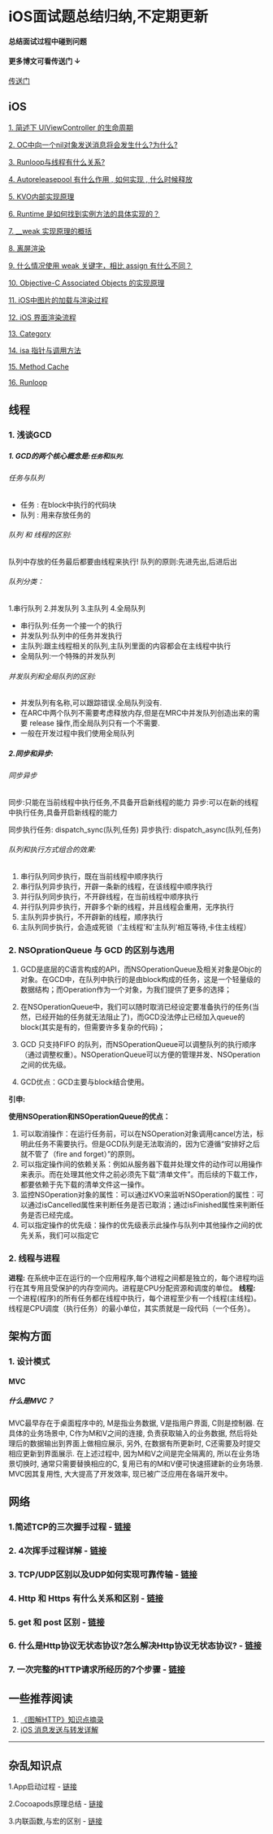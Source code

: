 # iOS面试题总结归纳,不定期更新
#### 总结面试过程中碰到问题

#### 更多博文可看传送门 ↓

[传送门](http://isylar.com)


## iOS

[1. 简述下 UIViewController 的生命周期](iOS/UIViewController%20%E7%9A%84%E7%94%9F%E5%91%BD%E5%91%A8%E6%9C%9F.md)

[2. OC中向一个nil对象发送消息将会发生什么?为什么?](iOS/OCNilMessage.md)

[3. Runloop与线程有什么关系?](iOS/RunloopAndThread.md)

[4. Autoreleasepool 有什么作用 , 如何实现 , 什么时候释放](iOS/AutoReleasepool.md)

[5. KVO内部实现原理](iOS/KVO.md)

[6. Runtime 是如何找到实例方法的具体实现的？](iOS/HowRuntimeFindMethod.md)

[7. __weak 实现原理的概括](iOS/__weak.md)

[8. 离屏渲染](iOS/iOSOffScreenRender.md)

[9. 什么情况使用 weak 关键字，相比 assign 有什么不同？](iOS/WeakAssgin.md)

[10. Objective-C Associated Objects 的实现原理](iOS/WeakAssgin.md)

[11. iOS中图片的加载与渲染过程](https://github.com/swlfigo/iOSInterview/blob/master/杂乱知识点/iOSPicLoadAndRender.md)

[12. iOS 界面渲染流程](https://github.com/swlfigo/iOSInterview/blob/master/杂乱知识点/iOSRenderProgress.md)

[13. Category](iOS/Category.md)

[14. isa 指针与调用方法](iOS/isaAndMethod.md)

[15. Method Cache](iOS/MethodCache.md)

[16. Runloop](iOS/Runloop.md)

## 线程

### 1. 浅谈GCD
##### 1. GCD的两个核心概念是:`任务`和`队列`. 

###### 任务与队列

* 任务 : 在block中执行的代码块 
* 队列 : 用来存放任务的
  
###### 队列 和 线程的区别: 
队列中存放的任务最后都要由线程来执行! 
队列的原则:先进先出,后进后出

###### 队列分类：
1.串行队列 2.并发队列 3.主队列 4.全局队列

* 串行队列:任务一个接一个的执行 
* 并发队列:队列中的任务并发执行 
* 主队列:跟主线程相关的队列,主队列里面的内容都会在主线程中执行 
* 全局队列:一个特殊的并发队列

###### 并发队列和全局队列的区别: 
* 并发队列有名称,可以跟踪错误.全局队列没有. 
* 在ARC中两个队列不需要考虑释放内存,但是在MRC中并发队列创造出来的需要 release 操作,而全局队列只有一个不需要. 
* 一般在开发过程中我们使用全局队列

##### 2.同步和异步: 
###### 同步异步
同步:只能在当前线程中执行任务,不具备开启新线程的能力 
异步:可以在新的线程中执行任务,具备开启新线程的能力

同步执行任务: 
dispatch_sync(队列,任务) 
异步执行: 
dispatch_async(队列,任务)

###### 队列和执行方式组合的效果:
1) 串行队列同步执行，既在当前线程中顺序执行 
2) 串行队列异步执行，开辟一条新的线程，在该线程中顺序执行 
3) 并行队列同步执行，不开辟线程，在当前线程中顺序执行 
4) 并行队列异步执行，开辟多个新的线程，并且线程会重用，无序执行 
5) 主队列异步执行，不开辟新的线程，顺序执行 
6) 主队列同步执行，会造成死锁（’主线程’和’主队列’相互等待,卡住主线程）

### 2. NSOprationQueue 与 GCD 的区别与选用

1. GCD是底层的C语言构成的API，而NSOperationQueue及相关对象是Objc的对象。在GCD中，在队列中执行的是由block构成的任务，这是一个轻量级的数据结构；而Operation作为一个对象，为我们提供了更多的选择；

2. 在NSOperationQueue中，我们可以随时取消已经设定要准备执行的任务(当然，已经开始的任务就无法阻止了)，而GCD没法停止已经加入queue的block(其实是有的，但需要许多复杂的代码)；

3. GCD 只支持FIFO 的队列，而NSOperationQueue可以调整队列的执行顺序（通过调整权重）。NSOperationQueue可以方便的管理并发、NSOperation之间的优先级。


4. GCD优点：GCD主要与block结合使用。


**引申:**

**使用NSOperation和NSOperationQueue的优点：**

1. 可以取消操作：在运行任务前，可以在NSOperation对象调用cancel方法，标明此任务不需要执行。但是GCD队列是无法取消的，因为它遵循“安排好之后就不管了（fire and forget）”的原则。
2. 可以指定操作间的依赖关系：例如从服务器下载并处理文件的动作可以用操作来表示。而在处理其他文件之前必须先下载“清单文件”。而后续的下载工作，都要依赖于先下载的清单文件这一操作。
3. 监控NSOperation对象的属性：可以通过KVO来监听NSOperation的属性：可以通过isCancelled属性来判断任务是否已取消；通过isFinished属性来判断任务是否已经完成。
4. 可以指定操作的优先级：操作的优先级表示此操作与队列中其他操作之间的优先关系，我们可以指定它

### 2. 线程与进程
**进程:** 在系统中正在运行的一个应用程序,每个进程之间都是独立的，每个进程均运行在其专用且受保护的内存空间内。进程是CPU分配资源和调度的单位。
**线程:** 一个进程(程序)的所有任务都在线程中执行，每个进程至少有一个线程(主线程)。线程是CPU调度（执行任务）的最小单位，其实质就是一段代码（一个任务）。

## 架构方面

### 1. 设计模式

#### MVC
 
##### 什么是MVC？

MVC最早存在于桌面程序中的, M是指业务数据, V是指用户界面, C则是控制器. 在具体的业务场景中, C作为M和V之间的连接, 负责获取输入的业务数据, 然后将处理后的数据输出到界面上做相应展示, 另外, 在数据有所更新时, C还需要及时提交相应更新到界面展示. 在上述过程中, 因为M和V之间是完全隔离的, 所以在业务场景切换时, 通常只需要替换相应的C, 复用已有的M和V便可快速搭建新的业务场景. MVC因其复用性, 大大提高了开发效率, 现已被广泛应用在各端开发中。


## 网络
### 1.简述TCP的三次握手过程 - [链接](https://github.com/swlfigo/iOSInterview/blob/master/网络/简述TCP的三次握手过程.md)

### 2. 4次挥手过程详解 - [链接](https://github.com/swlfigo/iOSInterview/blob/master/网络/4次挥手过程详解.md)

### 3. TCP/UDP区别以及UDP如何实现可靠传输 - [链接](https://github.com/swlfigo/iOSInterview/blob/master/网络/TCP:UDP区别以及UDP如何实现可靠传输.md)

### 4. Http 和 Https 有什么关系和区别 - [链接](https://github.com/swlfigo/iOSInterview/blob/master/网络/Http%20和%20Https%20有什么关系和区别.md)

### 5. get 和 post 区别 - [链接](https://github.com/swlfigo/iOSInterview/blob/master/网络/get%20和%20post%20区别.md)

### 6. 什么是Http协议无状态协议?怎么解决Http协议无状态协议? - [链接](https://github.com/swlfigo/iOSInterview/blob/master/网络/什么是Http协议无状态协议%3F怎么解决Http协议无状态协议%3F.md)

### 7. 一次完整的HTTP请求所经历的7个步骤 - [链接](https://github.com/swlfigo/iOSInterview/blob/master/网络/一次完整的HTTP请求所经历的7个步骤.md)

## 一些推荐阅读

1. [《图解HTTP》知识点摘录](https://juejin.im/post/5aa62f93f265da23906ba830)
2. [iOS 消息发送与转发详解](https://juejin.im/post/5aa79411f265da237a4cb045)




-------

## 杂乱知识点

 1.App启动过程 - [链接](https://github.com/swlfigo/iOSInterview/blob/master/%E6%9D%82%E4%B9%B1%E7%9F%A5%E8%AF%86%E7%82%B9/App%E5%90%AF%E5%8A%A8.md)

2.Cocoapods原理总结 - [链接](https://juejin.im/entry/59dd94b06fb9a0451463030b)

3.内联函数,与宏的区别 - [链接](https://github.com/swlfigo/iOSInterview/blob/master/%E6%9D%82%E4%B9%B1%E7%9F%A5%E8%AF%86%E7%82%B9/static_inline.md)

